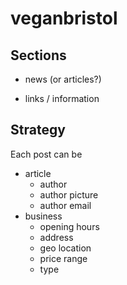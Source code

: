 # veganbristol

## Sections

- news (or articles?)

- links / information

## Strategy

Each post can be

- article
	- author
	- author picture
	- author email
- business
	- opening hours
	- address
	- geo location
	- price range
	- type

